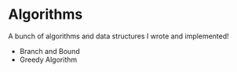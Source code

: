 Algorithms
==========

A bunch of algorithms and data structures I wrote and implemented!
<ul>
<li> Branch and Bound</li>
<li> Greedy Algorithm</li>
</ul>
